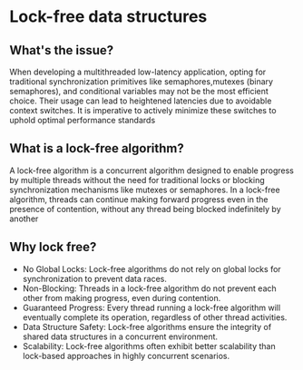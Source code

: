 # Lock-free data structures

## What's the issue?

When developing a multithreaded low-latency application, 
opting for traditional synchronization primitives like semaphores,mutexes (binary semaphores), and conditional variables may not be the most efficient choice.
Their usage can lead to heightened latencies due to avoidable context switches. 
It is imperative to actively minimize these switches to uphold optimal performance standards

## What is a lock-free algorithm?  

A lock-free algorithm is a concurrent algorithm designed to enable progress by multiple threads without the need for traditional locks or blocking synchronization mechanisms like mutexes or semaphores.
In a lock-free algorithm, threads can continue making forward progress even in the presence of contention, without any thread being blocked indefinitely by another

## Why lock free? 

- No Global Locks: Lock-free algorithms do not rely on global locks for synchronization to prevent data races.
- Non-Blocking: Threads in a lock-free algorithm do not prevent each other from making progress, even during contention.
- Guaranteed Progress: Every thread running a lock-free algorithm will eventually complete its operation, regardless of other thread activities.
- Data Structure Safety: Lock-free algorithms ensure the integrity of shared data structures in a concurrent environment.
- Scalability: Lock-free algorithms often exhibit better scalability than lock-based approaches in highly concurrent scenarios.
